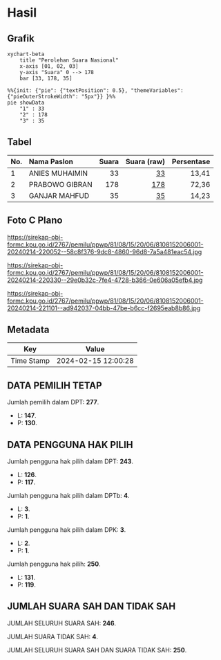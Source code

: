 # Hasil

## Grafik

```mermaid
xychart-beta
    title "Perolehan Suara Nasional"
    x-axis [01, 02, 03]
    y-axis "Suara" 0 --> 178
    bar [33, 178, 35]
```

```mermaid
%%{init: {"pie": {"textPosition": 0.5}, "themeVariables": {"pieOuterStrokeWidth": "5px"}} }%%
pie showData
    "1" : 33
    "2" : 178
    "3" : 35
```

## Tabel

| No. | Nama Paslon    | Suara | Suara (raw) | Persentase |
|:--- |:-------------- | -----:| -----------:| ----------:|
| 1   | ANIES MUHAIMIN | 33    | [33][p-1]   | 13,41      |
| 2   | PRABOWO GIBRAN | 178   | [178][p-2]  | 72,36      |
| 3   | GANJAR MAHFUD  | 35    | [35][p-3]   | 14,23      |


[p-1]: https://github.com/gigit-pemilu/pemilu-2024/blob/main/pilpres/hitung-suara/sub/81-maluku/sub/08-maluku-barat-daya/sub/15-wetar-timur/sub/2006-tomliapat/sub/001-tps/sub/paslon-1.txt
[p-2]: https://github.com/gigit-pemilu/pemilu-2024/blob/main/pilpres/hitung-suara/sub/81-maluku/sub/08-maluku-barat-daya/sub/15-wetar-timur/sub/2006-tomliapat/sub/001-tps/sub/paslon-2.txt
[p-3]: https://github.com/gigit-pemilu/pemilu-2024/blob/main/pilpres/hitung-suara/sub/81-maluku/sub/08-maluku-barat-daya/sub/15-wetar-timur/sub/2006-tomliapat/sub/001-tps/sub/paslon-3.txt

## Foto C Plano

https://sirekap-obj-formc.kpu.go.id/2767/pemilu/ppwp/81/08/15/20/06/8108152006001-20240214-220052--58c8f376-9dc8-4860-96d8-7a5a481eac54.jpg

https://sirekap-obj-formc.kpu.go.id/2767/pemilu/ppwp/81/08/15/20/06/8108152006001-20240214-220330--29e0b32c-7fe4-4728-b366-0e606a05efb4.jpg

https://sirekap-obj-formc.kpu.go.id/2767/pemilu/ppwp/81/08/15/20/06/8108152006001-20240214-221101--ad942037-04bb-47be-b6cc-f2695eab8b86.jpg


## Metadata

| Key        | Value               |
| ---------- | ------------------- |
| Time Stamp | 2024-02-15 12:00:28 |


## DATA PEMILIH TETAP

Jumlah pemilih dalam DPT: **277**.
 * L: **147**.
 * P: **130**.

## DATA PENGGUNA HAK PILIH

Jumlah pengguna hak pilih dalam DPT: **243**.
 * L: **126**.
 * P: **117**.

Jumlah pengguna hak pilih dalam DPTb: **4**.
 * L: **3**.
 * P: **1**.

Jumlah pengguna hak pilih dalam DPK: **3**.
 * L: **2**.
 * P: **1**.

Jumlah pengguna hak pilih: **250**.
 * L: **131**.
 * P: **119**.

## JUMLAH SUARA SAH DAN TIDAK SAH

JUMLAH SELURUH SUARA SAH: **246**.

JUMLAH SUARA TIDAK SAH: **4**.

JUMLAH SELURUH SUARA SAH DAN SUARA TIDAK SAH: **250**.


